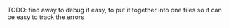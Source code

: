 TODO: 
find away to debug it easy, to put it together into one files so it can be easy to track the errors
